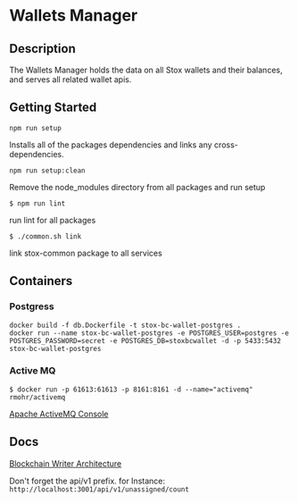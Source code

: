 # Wallets Manager

## Description
The Wallets Manager holds the data on all Stox wallets and their balances, and serves all related wallet apis.


## Getting Started

```npm run setup```

Installs all of the packages dependencies and links any cross-dependencies.

```npm run setup:clean```

Remove the node_modules directory from all packages and run setup

```$ npm run lint```

run lint for all packages

`$ ./common.sh link`

link stox-common package to all services

## Containers

### Postgress
```
docker build -f db.Dockerfile -t stox-bc-wallet-postgres .
docker run --name stox-bc-wallet-postgres -e POSTGRES_USER=postgres -e POSTGRES_PASSWORD=secret -e POSTGRES_DB=stoxbcwallet -d -p 5433:5432 stox-bc-wallet-postgres
```

### Active MQ
```
$ docker run -p 61613:61613 -p 8161:8161 -d --name="activemq" rmohr/activemq
```
[Apache ActiveMQ Console](http://localhost:8161)

## Docs
[Blockchain Writer Architecture](https://docs.google.com/document/d/1eXrxDFgjDl-2No22om8vesqGhU7iGtw8iDSuN3VoHJ4/edit#heading=h.jsy3plhn9pv8)


Don't forget the api/v1 prefix. for Instance:
`http://localhost:3001/api/v1/unassigned/count`
